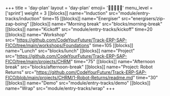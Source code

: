 +++
title = 'day-plan'
layout = 'day-plan'
emoji= '🧑🏾‍🤝‍🧑🏾'
menu_level = ['sprint']
weight = 3
[[blocks]]
name="Induction"
src="module/entry-tracks/induction"
time=15
[[blocks]]
name="Energiser"
src="energisers/zip-zap-boing"
[[blocks]]
name="Morning break"
src="blocks/morning-break"
[[blocks]]
name="Kickoff"
src="module/entry-tracks/kickoff"
time=20
[[blocks]]
name="Workshop"
src="https://github.com/CodeYourFuture/Track-ERP-SAP-FICO/tree/main/workshops/Foundations"
time=105
[[blocks]]
name="Lunch"
src="blocks/lunch"
[[blocks]]
name="Project"
src="https://github.com/CodeYourFuture/Track-ERP-SAP-FICO/tree/main/projects/CHRM"
time="75"
[[blocks]]
name="Afternoon break"
src="blocks/afternoon-break"
[[blocks]]
name="Project: Robot Returns"
src="https://github.com/CodeYourFuture/Track-ERP-SAP-FICO/blob/main/projects/CHRM/1-Robot-Returns/readme.md"
time="30"
[[blocks]]
name="Demo"
src="module/entry-tracks/demo"
[[blocks]]
name="Wrap"
src="module/entry-tracks/wrap"
+++
